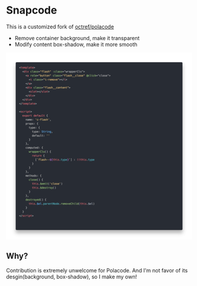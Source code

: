# Snapcode

This is a customized fork of [octref/polacode](https://github.com/octref/polacode)

- Remove container background, make it transparent
- Modify content box-shadow, make it more smooth

![Demo](./demo/code.png)

## Why?

Contribution is extremely unwelcome for Polacode. And I'm not favor of its desgin(background, box-shadow), so I make my own!
